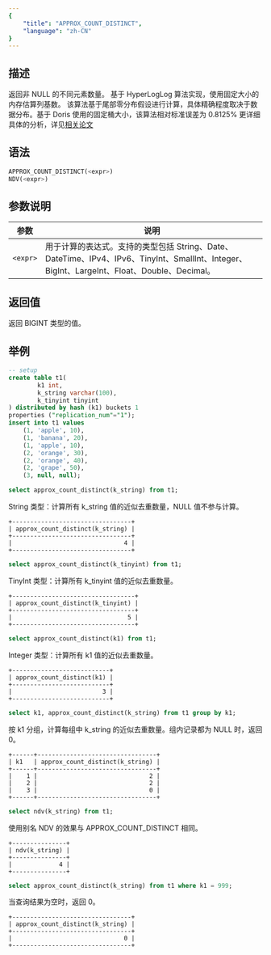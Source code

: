 ```yaml
---
{
    "title": "APPROX_COUNT_DISTINCT",
    "language": "zh-CN"
}
---
```


## 描述

返回非 NULL 的不同元素数量。
基于 HyperLogLog 算法实现，使用固定大小的内存估算列基数。
该算法基于尾部零分布假设进行计算，具体精确程度取决于数据分布。基于 Doris 使用的固定桶大小，该算法相对标准误差为 0.8125%
更详细具体的分析，详见[相关论文](https://algo.inria.fr/flajolet/Publications/FlFuGaMe07.pdf)

## 语法

```sql
APPROX_COUNT_DISTINCT(<expr>)
NDV(<expr>)
```

## 参数说明

| 参数 | 说明 |
| -- | -- |
| `<expr>` | 用于计算的表达式。支持的类型包括 String、Date、DateTime、IPv4、IPv6、TinyInt、SmallInt、Integer、BigInt、LargeInt、Float、Double、Decimal。|

## 返回值

返回 BIGINT 类型的值。

## 举例

```sql
-- setup
create table t1(
        k1 int,
        k_string varchar(100),
        k_tinyint tinyint
) distributed by hash (k1) buckets 1
properties ("replication_num"="1");
insert into t1 values 
    (1, 'apple', 10),
    (1, 'banana', 20),
    (1, 'apple', 10),
    (2, 'orange', 30),
    (2, 'orange', 40),
    (2, 'grape', 50),
    (3, null, null);
```

```sql
select approx_count_distinct(k_string) from t1;
```

String 类型：计算所有 k_string 值的近似去重数量，NULL 值不参与计算。

```text
+---------------------------------+
| approx_count_distinct(k_string) |
+---------------------------------+
|                               4 |
+---------------------------------+
```

```sql
select approx_count_distinct(k_tinyint) from t1;
```

TinyInt 类型：计算所有 k_tinyint 值的近似去重数量。

```text
+----------------------------------+
| approx_count_distinct(k_tinyint) |
+----------------------------------+
|                                5 |
+----------------------------------+
```

```sql
select approx_count_distinct(k1) from t1;
```

Integer 类型：计算所有 k1 值的近似去重数量。

```text
+---------------------------+
| approx_count_distinct(k1) |
+---------------------------+
|                         3 |
+---------------------------+
```

```sql
select k1, approx_count_distinct(k_string) from t1 group by k1;
```

按 k1 分组，计算每组中 k_string 的近似去重数量。组内记录都为 NULL 时，返回 0。

```text
+------+---------------------------------+
| k1   | approx_count_distinct(k_string) |
+------+---------------------------------+
|    1 |                               2 |
|    2 |                               2 |
|    3 |                               0 |
+------+---------------------------------+
```

```sql
select ndv(k_string) from t1;
```

使用别名 NDV 的效果与 APPROX_COUNT_DISTINCT 相同。

```text
+---------------+
| ndv(k_string) |
+---------------+
|             4 |
+---------------+
```

```sql
select approx_count_distinct(k_string) from t1 where k1 = 999;
```

当查询结果为空时，返回 0。

```text
+---------------------------------+
| approx_count_distinct(k_string) |
+---------------------------------+
|                               0 |
+---------------------------------+
```
